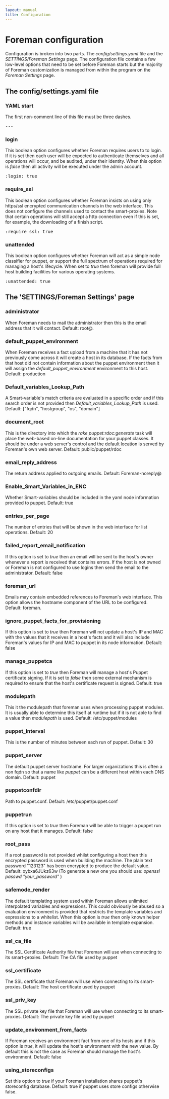 ```yaml
---
layout: manual
title: Configuration
---
```


# Foreman configuration

Configuration is broken into two parts. The *config/settings.yaml* file and the *SETTINGS/Foreman Settings* page. The configuration file contains a few low-level options that need to be set before Foreman starts but the majority of Foreman customization is managed from within the program on the *Foreman Settings* page.

## The config/settings.yaml file

### YAML start

The first non-comment line of this file must be three dashes.

<pre>
---
</pre>

### login

This boolean option configures whether Foreman requires users to to login. If it is set then each user will be expected to authenticate themselves and all operations will occur, and be audited, under their identity. When this option is _false_ then all activity will be executed under the admin account.

<pre>
:login: true
</pre>

### require_ssl

This boolean option configures whether Foreman insists on using only https/ssl encrypted communication channels in the web interface. This does not configure the channels used to contact the smart-proxies. Note that certain operations will still accept a http connection even if this is set, for example, the downloading of a finish script.

<pre>
:require_ssl: true
</pre>

### unattended

This boolean option configures whether Foreman will act as a simple node classifier for puppet, or support the full spectrum of operations required for managing a host's lifecycle. When set to _true_ then foreman will provide full host building facilities for various operating systems.
<pre>
:unattended: true
</pre>

## The 'SETTINGS/Foreman Settings' page

### administrator

When Foreman needs to mail the administrator then this is the email address that it will contact. 
Default: root@<your domain>.

### default_puppet_environment

When Foreman receives a fact upload from a machine that it has not previously come across it will create a host in its database. If the facts from that host did not contain information about the puppet environment then it will assign the _default_puppet_environment_ environment to this host.
Default: production

### Default_variables_Lookup_Path

A Smart-variable's match criteria are evaluated in a specific order and if this search order is not provided then _Default_variables_Lookup_Path_ is used. 
Default: ["fqdn", "hostgroup", "os", "domain"]

### document_root

This is the directory into which the *rake puppet:rdoc:generate* task will place the web-based on-line documentation for your puppet classes. It should be under a web server's control and the default location is served by Foreman's own web server.
Default: public/puppet/rdoc

### email_reply_address

The return address applied to outgoing emails.
Default: Foreman-noreply@<your domain>

### Enable_Smart_Variables_in_ENC

Whether Smart-variables should be included in the yaml node information provided to puppet.
Default: true

### entries_per_page

The number of entries that will be shown in the web interface for list operations.
Default: 20

### failed_report_email_notification

If this option is set to _true_ then an email will be sent to the host's owner whenever a report is received that contains errors. If the host is not owned or Foreman is not configured to use logins then send the email to the administrator.
Default: false

### foreman_url

Emails may contain embedded references to Foreman's web interface. This option allows the hostname component of the URL to be configured.
Default: foreman.<your domain>

### ignore_puppet_facts_for_provisioning

If this option is set to _true_ then Foreman will not update a host's IP and MAC with the values that it receives in a host's facts and it will also include Foreman's values for IP and MAC to puppet in its node information.
Default: false

### manage_puppetca

If this option is set to _true_ then Foreman will manage a host's Puppet certificate signing. If it is set to _false_ then some external mechanism is required to ensure that the host's certificate request is signed.
Default: true

### modulepath

This it the modulepath that foreman uses when processing puppet modules. It is usually able to determine this itself at runtime but if it is not able to find a value then _modulepath_ is used.
Default: /etc/puppet/modules

### puppet_interval

This is the number of minutes between each run of puppet.
Default: 30

### puppet_server

The default puppet server hostname. For larger organizations this is often a non fqdn so that a name like _puppet_ can be a different host within each DNS domain.
Default: puppet

### puppetconfdir
Path to puppet.conf.
Default: /etc/puppet/puppet.conf


### puppetrun

If this option is set to _true_ then Foreman will be able to trigger a puppet run on any host that it manages.
Default: false

### root_pass

If a root password is not provided whilst configuring a host then this encrypted password is used when building the machine. The plain text password "123123" has been encrypted to produce the default value.
Default: xybxa6JUkz63w
(To generate a new one you should use: *openssl passwd "your_password"* )


### safemode_render

The default templating system used within Foreman allows unlimited interpolated variables and expressions. This could obviously be abused so a evaluation environment is provided that restricts the template variables and expressions to a whitelist. When this option is _true_ then only known helper methods and instance variables will be available in template expansion.
Default: true

### ssl_ca_file

The SSL Certificate Authority file that Foreman will use when connecting to its smart-proxies.
Default: The CA file used by puppet

### ssl_certificate

The SSL certificate that Foreman will use when connecting to its smart-proxies.
Default: The host certificate used by puppet

### ssl_priv_key

The SSL private key file that Foreman will use when connecting to its smart-proxies.
Default: The private key file used by puppet

### update_environment_from_facts

If Foreman receives an environment fact from one of its hosts and if this option is _true_, it will update the host's environment with the new value. By default this is not the case as Foreman should manage the host's environment.
Default: false

### using_storeconfigs

Set this option to _true_ if your Foreman installation shares puppet's storeconfig database.
Default: true if puppet uses store configs otherwise false.
